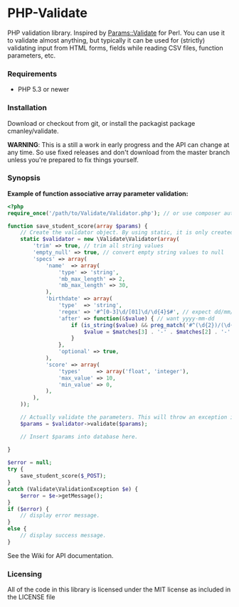 PHP-Validate
============

PHP validation library.
Inspired by [Params::Validate](http://search.cpan.org/perldoc/Params::Validate) for Perl.
You can use it to validate almost anything, but typically it can be used for (strictly) validating input from HTML forms, fields while reading CSV files, function parameters, etc.

### Requirements
*  PHP 5.3 or newer

### Installation
Download or checkout from git, or install the packagist package cmanley/validate.

**WARNING**: This is a still a work in early progress and the API can change at any time. So use fixed releases and don't download from the master branch unless you're prepared to fix things yourself.

### Synopsis

**Example of function associative array parameter validation:**
```php
<?php
require_once('/path/to/Validate/Validator.php'); // or use composer autoloader

function save_student_score(array $params) {
	// Create the validator object. By using static, it is only created once and persists for all function calls.
	static $validator = new \Validate\Validator(array(
		'trim' => true, // trim all string values
		'empty_null' => true, // convert empty string values to null
		'specs' => array(
			'name'	=> array(
				'type' => 'string',
				'mb_max_length'	=> 2,
				'mb_max_length'	=> 30,
			),
			'birthdate' => array(
				'type'  => 'string',
				'regex' => '#^[0-3]\d/[01]\d/\d{4}$#', // expect dd/mm/yyyy
				'after' => function(&$value) { // want yyyy-mm-dd
					if (is_string($value) && preg_match('#^(\d{2})/(\d{2})/(\d{4})$#', $value, $matches)) {
						$value = $matches[3] . '-' . $matches[2] . '-' . $matches[1];
					}
				},
				'optional' => true,
			),
			'score' => array(
				'types'     => array('float', 'integer'),
				'max_value' => 10,
				'min_value' => 0,
			),
		),
	));

	// Actually validate the parameters. This will throw an exception in invalid parameters are found.
	$params = $validator->validate($params);

	// Insert $params into database here.

}
	
$error = null;
try {
	save_student_score($_POST);
}
catch (Validate\ValidationException $e) {
	$error = $e->getMessage();
}
if ($error) {
	// display error message.
}
else {
	// display success message.
}
```

See the Wiki for API documentation.

### Licensing
All of the code in this library is licensed under the MIT license as included in the LICENSE file
